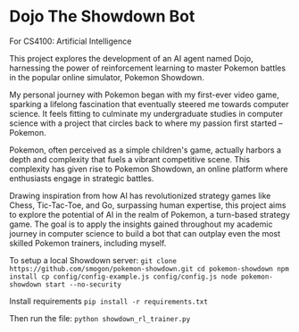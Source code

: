 # Dojo The Showdown Bot
For CS4100: Artificial Intelligence

This project explores the development of an AI agent named Dojo, harnessing the power of reinforcement learning to master Pokemon battles in the popular online simulator, Pokemon Showdown.

My personal journey with Pokemon began with my first-ever video game, sparking a lifelong fascination that eventually steered me towards computer science. It feels fitting to culminate my undergraduate studies in computer science with a project that circles back to where my passion first started – Pokemon.

Pokemon, often perceived as a simple children's game, actually harbors a depth and complexity that fuels a vibrant competitive scene. This complexity has given rise to Pokemon Showdown, an online platform where enthusiasts engage in strategic battles.

Drawing inspiration from how AI has revolutionized strategy games like Chess, Tic-Tac-Toe, and Go, surpassing human expertise, this project aims to explore the potential of AI in the realm of Pokemon, a turn-based strategy game. The goal is to apply the insights gained throughout my academic journey in computer science to build a bot that can outplay even the most skilled Pokemon trainers, including myself.

To setup a local Showdown server:
`
git clone https://github.com/smogon/pokemon-showdown.git
cd pokemon-showdown
npm install
cp config/config-example.js config/config.js
node pokemon-showdown start --no-security
`

Install requirements
`pip install -r requirements.txt`


Then run the file:
`python showdown_rl_trainer.py`

